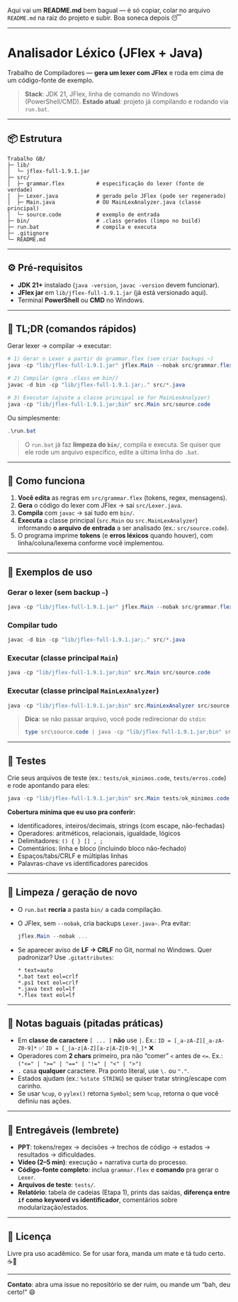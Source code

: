 Aqui vai um **README.md** bem bagual — é só copiar, colar no arquivo `README.md` na raiz do projeto e subir. Boa soneca depois 😴

---

# Analisador Léxico (JFlex + Java)

Trabalho de Compiladores — **gera um lexer com JFlex** e roda em cima de um código-fonte de exemplo.

> **Stack**: JDK 21, JFlex, linha de comando no Windows (PowerShell/CMD).
> **Estado atual**: projeto já compilando e rodando via `run.bat`.

---

## 📦 Estrutura

```
Trabalho GB/
├─ lib/
│  └─ jflex-full-1.9.1.jar
├─ src/
│  ├─ grammar.flex          # especificação do lexer (fonte de verdade)
│  ├─ Lexer.java            # gerado pelo JFlex (pode ser regenerado)
│  ├─ Main.java             # OU MainLexAnalyzer.java (classe principal)
│  └─ source.code           # exemplo de entrada
├─ bin/                     # .class gerados (limpo no build)
├─ run.bat                  # compila e executa
├─ .gitignore
└─ README.md
```

---

## ⚙️ Pré-requisitos

* **JDK 21+** instalado (`java -version`, `javac -version` devem funcionar).
* **JFlex jar** em `lib/jflex-full-1.9.1.jar` (já está versionado aqui).
* Terminal **PowerShell** ou **CMD** no Windows.

---

## 🚀 TL;DR (comandos rápidos)

Gerar lexer → compilar → executar:

```powershell
# 1) Gerar o Lexer a partir do grammar.flex (sem criar backups ~)
java -cp "lib/jflex-full-1.9.1.jar" jflex.Main --nobak src/grammar.flex

# 2) Compilar (gera .class em bin/)
javac -d bin -cp "lib/jflex-full-1.9.1.jar;." src/*.java

# 3) Executar (ajuste a classe principal se for MainLexAnalyzer)
java -cp "lib/jflex-full-1.9.1.jar;bin" src.Main src/source.code
```

Ou simplesmente:

```powershell
.\run.bat
```

> O `run.bat` já faz **limpeza do `bin/`**, compila e executa. Se quiser que ele rode um arquivo específico, edite a última linha do `.bat`.

---

## 🧩 Como funciona

1. **Você edita** as regras em `src/grammar.flex` (tokens, regex, mensagens).
2. **Gera** o código do lexer com JFlex → sai `src/Lexer.java`.
3. **Compila** com `javac` → sai tudo em `bin/`.
4. **Executa** a classe principal (`src.Main` ou `src.MainLexAnalyzer`) informando **o arquivo de entrada** a ser analisado (ex.: `src/source.code`).
5. O programa imprime **tokens** (e **erros léxicos** quando houver), com linha/coluna/lexema conforme você implementou.

---

## 📜 Exemplos de uso

### Gerar o lexer (sem backup `~`)

```powershell
java -cp "lib/jflex-full-1.9.1.jar" jflex.Main --nobak src/grammar.flex
```

### Compilar tudo

```powershell
javac -d bin -cp "lib/jflex-full-1.9.1.jar;." src/*.java
```

### Executar (classe principal `Main`)

```powershell
java -cp "lib/jflex-full-1.9.1.jar;bin" src.Main src/source.code
```

### Executar (classe principal `MainLexAnalyzer`)

```powershell
java -cp "lib/jflex-full-1.9.1.jar;bin" src.MainLexAnalyzer src/source.code
```

> **Dica**: se não passar arquivo, você pode redirecionar do `stdin`:
>
> ```powershell
> type src\source.code | java -cp "lib/jflex-full-1.9.1.jar;bin" src.Main
> ```

---

## 🧪 Testes

Crie seus arquivos de teste (ex.: `tests/ok_minimos.code`, `tests/erros.code`) e rode apontando para eles:

```powershell
java -cp "lib/jflex-full-1.9.1.jar;bin" src.Main tests/ok_minimos.code
```

**Cobertura mínima que eu uso pra conferir:**

* Identificadores, inteiros/decimais, strings (com escape, não-fechadas)
* Operadores: aritméticos, relacionais, igualdade, lógicos
* Delimitadores: `() { } [] , ;`
* Comentários: linha e bloco (incluindo bloco não-fechado)
* Espaços/tabs/CRLF e múltiplas linhas
* Palavras-chave vs identificadores parecidos

---

## 🧹 Limpeza / geração de novo

* O `run.bat` **recria** a pasta `bin/` a cada compilação.
* O JFlex, sem `--nobak`, cria backups `Lexer.java~`. Pra evitar:

  ```powershell
  jflex.Main --nobak ...
  ```
* Se aparecer aviso de **LF → CRLF** no Git, normal no Windows. Quer padronizar? Use `.gitattributes`:

  ```
  * text=auto
  *.bat text eol=crlf
  *.ps1 text eol=crlf
  *.java text eol=lf
  *.flex text eol=lf
  ```

---

## 🧠 Notas baguais (pitadas práticas)

* Em **classe de caractere** `[ ... ]` **não** use `|`. Ex.:
  `ID = [_a-zA-Z][_a-zA-Z0-9]*` ✅
  `ID = [_|a-z|A-Z][a-z|A-Z|0-9|_]*` ❌
* Operadores com **2 chars** primeiro, pra não “comer” `<` antes de `<=`.
  Ex.: `("<=" | ">=" | "==" | "!=" | "<" | ">")`
* `.` casa **qualquer** caractere. Pra ponto literal, use `\.` ou `"."`.
* Estados ajudam (ex.: `%state STRING`) se quiser tratar string/escape com carinho.
* Se usar `%cup`, o `yylex()` retorna `Symbol`; sem `%cup`, retorna o que você definiu nas ações.

---

## 🧾 Entregáveis (lembrete)

* **PPT**: tokens/regex → decisões → trechos de código → estados → resultados → dificuldades.
* **Vídeo (2–5 min)**: execução + narrativa curta do processo.
* **Código-fonte completo**: inclua `grammar.flex` e **comando** pra gerar o `Lexer`.
* **Arquivos de teste**: `tests/`.
* **Relatório**: tabela de cadeias (Etapa 1), prints das saídas, **diferença entre `if` como keyword vs identificador**, comentários sobre modularização/estados.

---

## 📄 Licença

Livre pra uso acadêmico. Se for usar fora, manda um mate e tá tudo certo. ☕️🧉

---

**Contato**: abra uma issue no repositório se der ruim, ou mande um “bah, deu certo!” 😄
